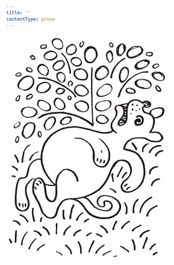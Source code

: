 ```yaml
---
title: ''
contentType: prose
---
```


![povidani_o_pejskovi_a_kocicce_037](./resources/povidani_o_pejskovi_a_kocicce_037.jpg)
